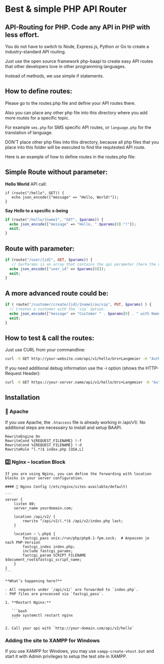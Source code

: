 # Best & simple PHP API Router
## API-Routing for PHP. Code any API in PHP with less effort.

You do not have to switch to Node, Express.js, Python or Go to create a industry-standard API routing.

Just use the open source framework php-baapi to create easy API routes that other developers love in other programming languages.

Instead of methods, we use simple if statements.

## How to define routes:
  
  Please go to the routes.php file and define your API routes there.
  
  Also you can place any other php file into this directory where you add
  more routes for a specific topic.

  For example `sms.php` for SMS specific API routes, or `language.php` for
  the translation of language.
  
  DON'T place other php files into this directory, because all php files that
  you place into this folder will be executed to find the requtested API route.
  
  Here is an example of how to define routes in the routes.php file:
  
  Simple Route without parameter:
  -------------------------------

  **Hello World** API call:

  ```
  if (route("/hello", GET)) {
     echo json_encode(["message" => "Hello, World!"]);
  }
  ```

  **Say *Hello* to a specific x-being**
  ```php
  if (route("/hello/{name}", "GET", $params)) {
    echo json_encode(["message" => "Hello, ".$params[0]."!"]);
    exit;
  }
  ```
  
  Route with parameter:
  ---------------------
  
  ```php
  if (route("/user/{id}", GET, $params)) {
     // $arParams is an array that contains the api parameter (here the value of the passed-over {id}).
    echo json_encode(["user_id" => $params[0]]);
    exit;
  }
  ```

  A more advanced route could be:
  -------------------------------

  ```php
  if ( route("/customer/create/{id}/{name}/as/vip", PUT, $params) ) {
    // Creates a customer with the `vip` option.
    echo json_encode(["message" => "Customer " . $params[0] . " with Name ". $params[1]." was created as VIP."]);
    exit;
  }
  ```


## How to test & call the routes:

  Just use CURL from your commandline:
  ```bash
  curl -X GET http://your-website.com/api/v1/hello/Urs+Langmeier -H "Authorization: Bearer your-secret-token"
  ```

  If you need additional debug information use the -i option (shows the HTTP-Request Header):
  ```bash
  curl -X GET https://your-server.name/api/v1/hello/Urs+Langmeier -H "Authorization: Bearer your-secret-token" -i
  ```
    
## Installation

### 📌 Apache

If you use Apache, the `.htaccess` file is already working in /api/v1/. No additional steps are necessairy to install and setup BAAPI.

```
RewriteEngine On
RewriteCond %{REQUEST_FILENAME} !-f
RewriteCond %{REQUEST_FILENAME} !-d
RewriteRule ^(.*)$ index.php [QSA,L]
```

### 2️⃣ Nginx – location Block

    If you are using Nginx, you can define the forwarding with location blocks in your server configuration.

    #### 📌 Nginx Config (/etc/nginx/sites-available/default)

    ```
    server {
        listen 80;
        server_name yourdomain.com;
    
        location /api/v2/ {
            rewrite ^/api/v2/(.*)$ /api/v2/index.php last;
        }
    
        location ~ \.php$ {
            fastcgi_pass unix:/run/php/php8.1-fpm.sock;  # Anpassen je nach PHP-Version
            fastcgi_index index.php;
            include fastcgi_params;
            fastcgi_param SCRIPT_FILENAME $document_root$fastcgi_script_name;
        }
    }
    ```
    
    **What’s happening here?**

    - All requests under `/api/v1/` are forwarded to `index.php`.  
    - PHP files are processed via `fastcgi_pass`.
    
    1. **Restart Nginx:**
    
       ```bash
       sudo systemctl restart nginx
       ```
    
    2. Call your api with `http://your-domain.com/api/v2/hello`

### Adding the site to XAMPP for Windows

If you use XAMPP for Windows, you may use `xampp-create-vhost.bat` and start it with Admin privileges
to setup the test site in XAMPP.
